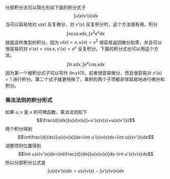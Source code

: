 分部积分法可以简化形如下面的积分式子
$$\int u(x)v'(x)dx$$
当可以容易地对 $u(x)$ 反复微分，对 $v'(x)$ 反复积分时，这个方法很有用。积分
$$\int x\cos xdx,\int x^2e^xdx$$
就是这样类型的积分。因为 $u(x)=x,u(x)=x^2$ 很容易返回微分到零，并且可以很容易的对 $v'(x)=\cos x,v'(x)=e^x$ 反复积分。下面的积分式也可以用这个方法。
$$\int \ln xdx,\int e^x\cos xdx$$
因为第一个被积分式子可以写作 $(\ln x)(1)$，前者很容易微分，而且很容易对 $v'(x)=1$ 进行积分。第二个式子就更特殊了，乘积的两个子项都非常容易地进行微分和积分。

### 乘法法则的积分形式
如果 $u,v$ 是 $x$ 的可微函数，乘法法则如下
$$\frac{d}{dx}[u(x)v(x)]=u'(x)v(x)+u(x)v'(x)$$
两个积分得到
$$\int\frac{d}{dx}[u(x)v(x)]dx=\int u'(x)v(x)dx+\int u(x)v'(x)dx$$
调整项的位置得到
$$\int u(x)v'(x)dx=\int\frac{d}{dx}[u(x)v(x)]dx-\int u'(x)v(x)dx$$
所以分部积分公式是
$$\int u(x)v'(x)dx=u(x)v(x)-\int u'(x)v(x)dx$$
